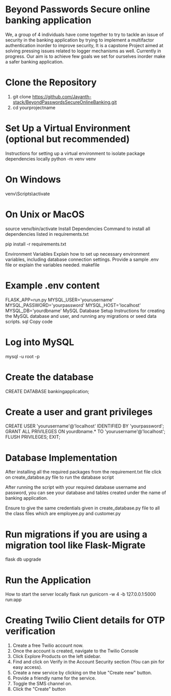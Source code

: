 # Beyond Passwords Secure online banking application  

We, a group of 4 individuals have come together to try to tackle an issue of security in the banking application by trying to implement a multifactor authentication 
inorder to improve security, It is a capstone Project aimed at solving pressing issues related to logger mechanisms as well. Currently in progress.
Our aim is to achieve few goals we set for ourselves inorder make a safer banking application.

# Clone the Repository

1. git clone https://github.com/Jayanth-stack/BeyondPasswordsSecureOnlineBanking.git
2. cd yourprojectname

# Set Up a Virtual Environment (optional but recommended)
Instructions for setting up a virtual environment to isolate package dependencies locally
python -m venv venv
# On Windows
venv\Scripts\activate
# On Unix or MacOS
source venv/bin/activate
Install Dependencies
Command to install all dependencies listed in requirements.txt

pip install -r requirements.txt

Environment Variables Explain how to set up necessary environment variables, including database connection settings. Provide a sample .env file or explain the variables needed.
makefile

# Example .env content
FLASK_APP=run.py
MYSQL_USER='yourusername'
MYSQL_PASSWORD='yourpassword'
MYSQL_HOST='localhost'
MYSQL_DB='yourdbname'
MySQL Database Setup
Instructions for creating the MySQL database and user, and running any migrations or seed data scripts.
sql
Copy code
# Log into MySQL
mysql -u root -p
# Create the database
CREATE DATABASE bankingapplication;
# Create a user and grant privileges
CREATE USER 'yourusername'@'localhost' IDENTIFIED BY 'yourpassword';
GRANT ALL PRIVILEGES ON yourdbname.* TO 'yourusername'@'localhost';
FLUSH PRIVILEGES;
EXIT;

# Database Implementation
After installing all the required packages from the requirement.txt file 
click on create_databse.py file to run the database script

After running the script with your required database username and password,
you can see your database and tables created under the name of banking application.

Ensure to give the same credentials given in create_database.py file to all the class files which are
employee.py and customer.py

# Run migrations if you are using a migration tool like Flask-Migrate
flask db upgrade

# Run the Application
How to start the server locally
flask run
gunicorn -w 4 -b 127.0.0.1:5000 run:app

# Creating Twilio Client details for OTP verification
1. Create a free Twilio account now.
2. Once the account is created, navigate to the Twilio Console
3. Click Explore Products on the left sidebar.
4. Find and click on Verify in the Account Security section (You can pin for easy access).
5. Create a new service by clicking on the blue "Create new" button.
6. Provide a friendly name for the service.
7. Toggle the SMS channel on.
8. Click the "Create" button


